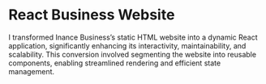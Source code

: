 # React Business Website
 I transformed Inance Business’s static HTML website into a dynamic React application, significantly enhancing its interactivity, maintainability, and scalability. This conversion involved segmenting the website into reusable components, enabling streamlined rendering and efficient state management.
